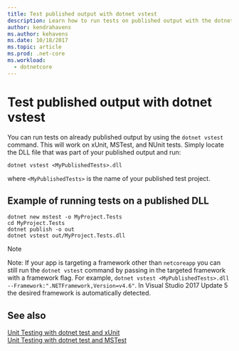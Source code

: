 ```yaml
---
title: Test published output with dotnet vstest
description: Learn how to run tests on published output with the dotnet vstest command.
author: kendrahavens
ms.author: kehavens
ms.date: 10/18/2017
ms.topic: article
ms.prod: .net-core
ms.workload: 
  - dotnetcore
---
```

# Test published output with dotnet vstest

You can run tests on already published output by using the `dotnet vstest` command. This will work on xUnit, MSTest, and NUnit tests. Simply locate the DLL file that was part of your published output and run:

```
dotnet vstest <MyPublishedTests>.dll
```

where `<MyPublishedTests>` is the name of your published test project.

## Example of running tests on a published DLL

```
dotnet new mstest -o MyProject.Tests
cd MyProject.Tests
dotnet publish -o out
dotnet vstest out/MyProject.Tests.dll
```

> [!NOTE]
> Note: If your app is targeting a framework other than `netcoreapp` you can still run the `dotnet vstest` command by passing in the targeted framework with a framework flag. For example, `dotnet vstest <MyPublishedTests>.dll  --Framework:".NETFramework,Version=v4.6"`. In Visual Studio 2017 Update 5 the desired framework is automatically detected.

## See also
 [Unit Testing with dotnet test and xUnit](unit-testing-with-dotnet-test.md)  
 [Unit Testing with dotnet test and MSTest](unit-testing-with-mstest.md)  
